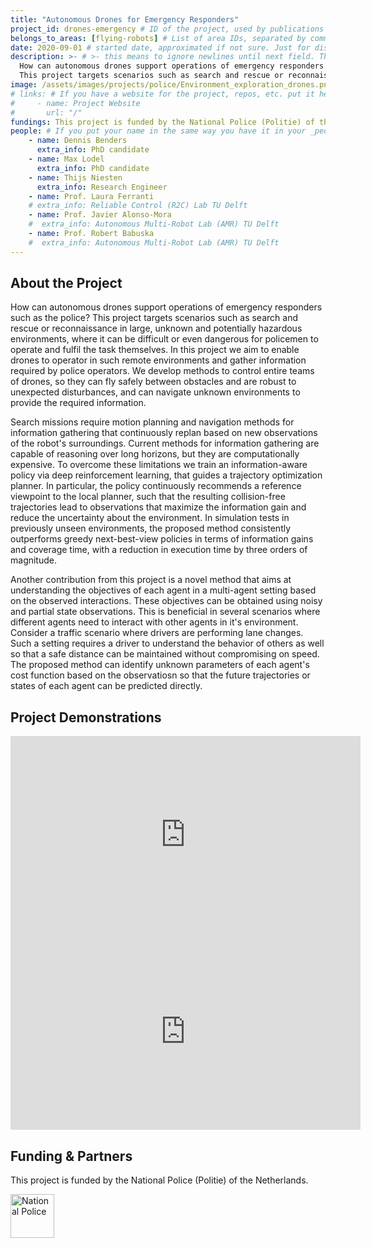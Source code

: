 ```yaml
---
title: "Autonomous Drones for Emergency Responders"
project_id: drones-emergency # ID of the project, used by publications to display in this project.
belongs_to_areas: [flying-robots] # List of area IDs, separated by commas.
date: 2020-09-01 # started date, approximated if not sure. Just for display purposes and ordering
description: >- # >- this means to ignore newlines until next field. This is the short project description, displayed in the project's card"
  How can autonomous drones support operations of emergency responders such as the police?
  This project targets scenarios such as search and rescue or reconnaissance in large, unknown and potentially hazardous environments, where it can be difficult or even dangerous for policemen to operate and fulfil the task.
image: /assets/images/projects/police/Environment_exploration_drones.png
# links: # If you have a website for the project, repos, etc. put it here.
#     - name: Project Website
#       url: "/"
fundings: This project is funded by the National Police (Politie) of the Netherlands.
people: # If you put your name in the same way you have it in your _people entry, your preferred link will be added. extra_info is optional.
    - name: Dennis Benders 
      extra_info: PhD candidate
    - name: Max Lodel 
      extra_info: PhD candidate
    - name: Thijs Niesten 
      extra_info: Research Engineer
    - name: Prof. Laura Ferranti
    # extra_info: Reliable Control (R2C) Lab TU Delft
    - name: Prof. Javier Alonso-Mora
    #  extra_info: Autonomous Multi-Robot Lab (AMR) TU Delft
    - name: Prof. Robert Babuska 
    #  extra_info: Autonomous Multi-Robot Lab (AMR) TU Delft
---
```

<!-- Here you put the main body of the page, in markdown. You can also mix in html, or change this .md to .html -->
<!-- The fields of People, Funding, Links and Publications will be generated automatically -->

## About the Project

How can autonomous drones support operations of emergency responders such as the police? This project targets scenarios such as search and rescue or reconnaissance in large, unknown and potentially hazardous environments, where it can be difficult or even dangerous for policemen to operate and fulfil the task themselves. In this project we aim to enable drones to operator in such remote environments and gather information required by police operators. We develop methods to control entire teams of drones, so they can fly safely between obstacles and are robust to unexpected disturbances, and can navigate unknown environments to provide the required information.

Search missions require motion planning and navigation methods for information gathering that continuously replan based on new observations of the robot's surroundings. Current methods for information gathering are capable of reasoning over long horizons, but they are computationally expensive. To overcome these limitations we train an information-aware policy via deep reinforcement learning, that guides a trajectory optimization planner. In particular, the policy continuously recommends a reference viewpoint to the local planner, such that the resulting collision-free trajectories lead to observations that maximize the information gain and reduce the uncertainty about the environment. In simulation tests in previously unseen environments, the proposed method consistently outperforms greedy next-best-view policies in terms of information gains and coverage time, with a reduction in execution time by three orders of magnitude.

Another contribution from this project is a novel method that aims at understanding the objectives of each agent in a multi-agent setting based on the observed interactions. These objectives can be obtained using noisy and partial state observations. This is beneficial in several scenarios where different agents need to interact with other agents in it's environment. Consider a traffic scenario where drivers are performing lane changes. Such a setting requires a driver to understand the behavior of others as well so that a safe distance can be maintained without compromising on speed. The proposed method can identify unknown parameters of each agent's cost function based on the observatiosn so that the future trajectories or states of each agent can be predicted directly.  



## Project Demonstrations

<div class="video-wrapper ratio ratio-16x9"> 
  <iframe width="560" height="315" src="https://www.youtube.com/embed/0RnrKk6830I" title="YouTube video player" frameborder="0" allow="accelerometer; autoplay; clipboard-write; encrypted-media; gyroscope; picture-in-picture; web-share" referrerpolicy="strict-origin-when-cross-origin" allowfullscreen></iframe>
</div>
<div class="video-wrapper ratio ratio-16x9"> 
  <iframe width="560" height="315" src="https://www.youtube.com/embed/qxabfC9I66k?si=gbRGsmdQWxoW44HI&mute=1" title="YouTube video player" frameborder="0" allow="accelerometer; autoplay; clipboard-write; encrypted-media; gyroscope; picture-in-picture; web-share" referrerpolicy="strict-origin-when-cross-origin" allowfullscreen></iframe>
</div>
<!-- <div class="video-wrapper ratio ratio-16x9">  
  <iframe width="560" height="315" src="https://www.youtube.com/embed/sDNqdEPA7pE?si=30btkH8z2rrI3HUR&mute=1" title="YouTube video player" frameborder="0" allow="accelerometer; autoplay; clipboard-write; encrypted-media; gyroscope; picture-in-picture; web-share" referrerpolicy="strict-origin-when-cross-origin" allowfullscreen></iframe>
</div> -->

## Funding & Partners

This project is funded by the National Police (Politie) of the Netherlands.

<div class="d-flex flex-row gap-2 flex-wrap justify-content-evenly mb-4 mt-4">
  <a itemprop="url" href="https://www.politie.nl/en">
  <img class="img-flex" height="70" src="{% include fix_link.html link='/assets/images/projects/police/politie.png' %}" alt="National Police">
  </a>
</div>

